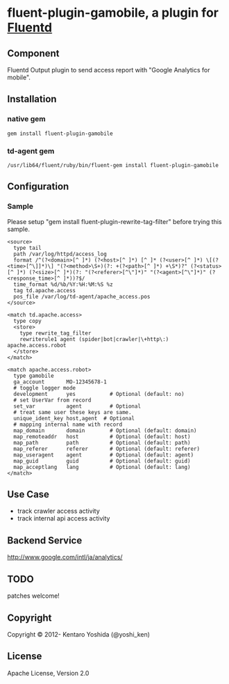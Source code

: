 fluent-plugin-gamobile, a plugin for [Fluentd](http://fluentd.org)
=====================

## Component
Fluentd Output plugin to send access report with "Google Analytics for mobile".

## Installation

### native gem
`````
gem install fluent-plugin-gamobile
`````

### td-agent gem
`````
/usr/lib64/fluent/ruby/bin/fluent-gem install fluent-plugin-gamobile
`````

## Configuration

### Sample
Please setup "gem install fluent-plugin-rewrite-tag-filter" before trying this sample.
`````
<source>
  type tail
  path /var/log/httpd/access_log
  format /^(?<domain>[^ ]*) (?<host>[^ ]*) [^ ]* (?<user>[^ ]*) \[(?<time>[^\]]*)\] "(?<method>\S+)(?: +(?<path>[^ ]*) +\S*)?" (?<status>[^ ]*) (?<size>[^ ]*)(?: "(?<referer>[^\"]*)" "(?<agent>[^\"]*)" (?<response_time>[^ ]*))?$/
  time_format %d/%b/%Y:%H:%M:%S %z
  tag td.apache.access
  pos_file /var/log/td-agent/apache_access.pos
</source>

<match td.apache.access>
  type copy
  <store>
    type rewrite_tag_filter
    rewriterule1 agent (spider|bot|crawler|\+http\:) apache.access.robot
  </store>
</match>

<match apache.access.robot>
  type gamobile
  ga_account       MO-12345678-1
  # toggle logger mode
  development      yes           # Optional (default: no)
  # set UserVar from record
  set_var          agent         # Optional
  # treat same user these keys are same.
  unique_ident_key host,agent  # Optional
  # mapping internal name with record
  map_domain       domain        # Optional (default: domain)
  map_remoteaddr   host          # Optional (default: host)
  map_path         path          # Optional (default: path)
  map_referer      referer       # Optional (default: referer)
  map_useragent    agent         # Optional (default: agent)
  map_guid         guid          # Optional (default: guid)
  map_acceptlang   lang          # Optional (default: lang)
</match>
`````

## Use Case
* track crawler access activity
* track internal api access activity

## Backend Service
http://www.google.com/intl/ja/analytics/

## TODO
patches welcome!

## Copyright
Copyright © 2012- Kentaro Yoshida (@yoshi_ken)

## License
Apache License, Version 2.0

